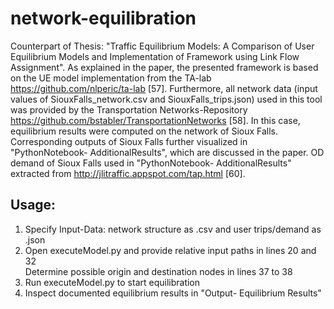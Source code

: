 # network-equilibration

Counterpart of Thesis: "Traffic Equilibrium Models: A Comparison of User Equilibrium Models and Implementation of
Framework using Link Flow Assignment". As explained in the paper, the presented framework is based on the UE model 
implementation from the TA-lab https://github.com/nlperic/ta-lab [57]. Furthermore, all network data 
(input values of SiouxFalls_network.csv and SiouxFalls_trips.json) used in this tool was provided 
by the Transportation Networks-Repository https://github.com/bstabler/TransportationNetworks [58].
In this case, equilibrium results were computed on the network of Sioux Falls. 
Corresponding outputs of Sioux Falls further visualized in "PythonNotebook- AdditionalResults", which are discussed in the paper.
OD demand of Sioux Falls used in "PythonNotebook- AdditionalResults" extracted from http://jlitraffic.appspot.com/tap.html [60].


## Usage: 
1. Specify Input-Data: network structure as .csv and user trips/demand as .json 
2. Open executeModel.py and provide relative input paths in lines 20 and 32 <br>
   Determine possible origin and destination nodes in lines 37 to 38  
3. Run executeModel.py to start equilibration 
4. Inspect documented equilibrium results in "Output- Equilibrium Results"  

